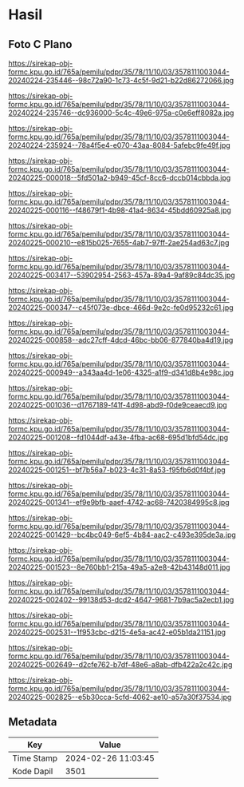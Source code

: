 # Hasil

## Foto C Plano

https://sirekap-obj-formc.kpu.go.id/765a/pemilu/pdpr/35/78/11/10/03/3578111003044-20240224-235446--98c72a90-1c73-4c5f-9d21-b22d86272066.jpg

https://sirekap-obj-formc.kpu.go.id/765a/pemilu/pdpr/35/78/11/10/03/3578111003044-20240224-235746--dc936000-5c4c-49e6-975a-c0e6eff8082a.jpg

https://sirekap-obj-formc.kpu.go.id/765a/pemilu/pdpr/35/78/11/10/03/3578111003044-20240224-235924--78a4f5e4-e070-43aa-8084-5afebc9fe49f.jpg

https://sirekap-obj-formc.kpu.go.id/765a/pemilu/pdpr/35/78/11/10/03/3578111003044-20240225-000018--5fd501a2-b949-45cf-8cc6-dccb014cbbda.jpg

https://sirekap-obj-formc.kpu.go.id/765a/pemilu/pdpr/35/78/11/10/03/3578111003044-20240225-000116--f48679f1-4b98-41a4-8634-45bdd60925a8.jpg

https://sirekap-obj-formc.kpu.go.id/765a/pemilu/pdpr/35/78/11/10/03/3578111003044-20240225-000210--e815b025-7655-4ab7-97ff-2ae254ad63c7.jpg

https://sirekap-obj-formc.kpu.go.id/765a/pemilu/pdpr/35/78/11/10/03/3578111003044-20240225-003417--53902954-2563-457a-89a4-9af89c84dc35.jpg

https://sirekap-obj-formc.kpu.go.id/765a/pemilu/pdpr/35/78/11/10/03/3578111003044-20240225-000347--c45f073e-dbce-466d-9e2c-fe0d95232c61.jpg

https://sirekap-obj-formc.kpu.go.id/765a/pemilu/pdpr/35/78/11/10/03/3578111003044-20240225-000858--adc27cff-4dcd-46bc-bb06-877840ba4d19.jpg

https://sirekap-obj-formc.kpu.go.id/765a/pemilu/pdpr/35/78/11/10/03/3578111003044-20240225-000949--a343aa4d-1e06-4325-a1f9-d341d8b4e98c.jpg

https://sirekap-obj-formc.kpu.go.id/765a/pemilu/pdpr/35/78/11/10/03/3578111003044-20240225-001036--d1767189-f41f-4d98-abd9-f0de9ceaecd9.jpg

https://sirekap-obj-formc.kpu.go.id/765a/pemilu/pdpr/35/78/11/10/03/3578111003044-20240225-001208--fd1044df-a43e-4fba-ac68-695d1bfd54dc.jpg

https://sirekap-obj-formc.kpu.go.id/765a/pemilu/pdpr/35/78/11/10/03/3578111003044-20240225-001251--bf7b56a7-b023-4c31-8a53-f95fb6d0f4bf.jpg

https://sirekap-obj-formc.kpu.go.id/765a/pemilu/pdpr/35/78/11/10/03/3578111003044-20240225-001341--ef9e9bfb-aaef-4742-ac68-7420384995c8.jpg

https://sirekap-obj-formc.kpu.go.id/765a/pemilu/pdpr/35/78/11/10/03/3578111003044-20240225-001429--bc4bc049-6ef5-4b84-aac2-c493e395de3a.jpg

https://sirekap-obj-formc.kpu.go.id/765a/pemilu/pdpr/35/78/11/10/03/3578111003044-20240225-001523--8e760bb1-215a-49a5-a2e8-42b43148d011.jpg

https://sirekap-obj-formc.kpu.go.id/765a/pemilu/pdpr/35/78/11/10/03/3578111003044-20240225-002402--99138d53-dcd2-4647-9681-7b9ac5a2ecb1.jpg

https://sirekap-obj-formc.kpu.go.id/765a/pemilu/pdpr/35/78/11/10/03/3578111003044-20240225-002531--1f953cbc-d215-4e5a-ac42-e05b1da21151.jpg

https://sirekap-obj-formc.kpu.go.id/765a/pemilu/pdpr/35/78/11/10/03/3578111003044-20240225-002649--d2cfe762-b7df-48e6-a8ab-dfb422a2c42c.jpg

https://sirekap-obj-formc.kpu.go.id/765a/pemilu/pdpr/35/78/11/10/03/3578111003044-20240225-002825--e5b30cca-5cfd-4062-ae10-a57a30f37534.jpg


## Metadata

| Key        | Value               |
| ---------- | ------------------- |
| Time Stamp | 2024-02-26 11:03:45 |
| Kode Dapil | 3501                |



